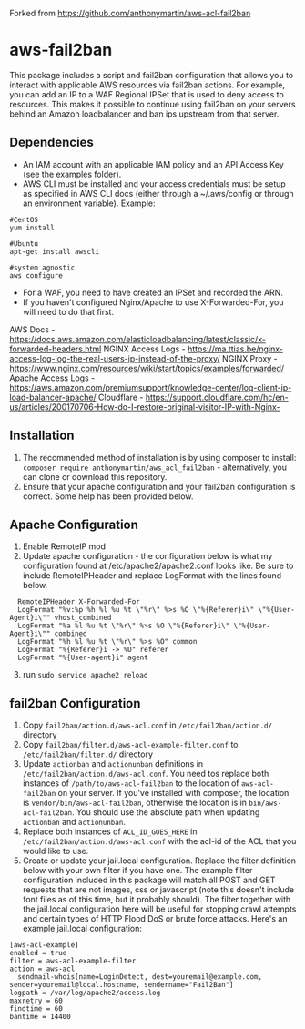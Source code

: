 Forked from https://github.com/anthonymartin/aws-acl-fail2ban

# aws-fail2ban
This package includes a script and fail2ban configuration that allows you to interact with applicable AWS resources via fail2ban actions. For example, you can add an IP to a WAF Regional IPSet that is used to deny access to resources. This makes it possible to continue using fail2ban on your servers behind an Amazon loadbalancer and ban ips upstream from that server.

Dependencies
------
* An IAM account with an applicable IAM policy and an API Access Key (see the examples folder). 
* AWS CLI must be installed and your access credentials must be setup as specified in AWS CLI docs (either through a ~/.aws/config or through an environment variable). Example:
```
#CentOS
yum install 

#Ubuntu
apt-get install awscli

#system agnostic
aws configure
```
* For a WAF, you need to have created an IPSet and recorded the ARN.
* If you haven't configured Nginx/Apache to use X-Forwarded-For, you will need to do that first.

AWS Docs - https://docs.aws.amazon.com/elasticloadbalancing/latest/classic/x-forwarded-headers.html
NGINX Access Logs - https://ma.ttias.be/nginx-access-log-log-the-real-users-ip-instead-of-the-proxy/
NGINX Proxy - https://www.nginx.com/resources/wiki/start/topics/examples/forwarded/
Apache Access Logs - https://aws.amazon.com/premiumsupport/knowledge-center/log-client-ip-load-balancer-apache/
Cloudflare - https://support.cloudflare.com/hc/en-us/articles/200170706-How-do-I-restore-original-visitor-IP-with-Nginx-

Installation
-----
1. The recommended method of installation is by using composer to install: `composer require anthonymartin/aws_acl_fail2ban` - alternatively, you can clone or download this repository.
2. Ensure that your apache configuration and your fail2ban configuration is correct. Some help has been provided below.

Apache Configuration
------
1. Enable RemoteIP mod
2. Update apache configuration - the configuration below is what my configuration found at /etc/apache2/apache2.conf looks like. Be sure to include RemoteIPHeader and replace LogFormat with the lines found below.
  
  ```
    RemoteIPHeader X-Forwarded-For
    LogFormat "%v:%p %h %l %u %t \"%r\" %>s %O \"%{Referer}i\" \"%{User-Agent}i\"" vhost_combined
    LogFormat "%a %l %u %t \"%r\" %>s %O \"%{Referer}i\" \"%{User-Agent}i\"" combined
    LogFormat "%h %l %u %t \"%r\" %>s %O" common
    LogFormat "%{Referer}i -> %U" referer
    LogFormat "%{User-agent}i" agent
  ```

3. run `sudo service apache2 reload`
 

fail2ban Configuration
-----
1. Copy `fail2ban/action.d/aws-acl.conf` in `/etc/fail2ban/action.d/` directory
2. Copy `fail2ban/filter.d/aws-acl-example-filter.conf` to `/etc/fail2ban/filter.d/` directory
2. Update `actionban` and `actionunban` definitions in `/etc/fail2ban/action.d/aws-acl.conf`. You need tos replace both instances of `/path/to/aws-acl-fail2ban` to the location of `aws-acl-fail2ban` on your server. If you've installed with composer, the location is `vendor/bin/aws-acl-fail2ban`, otherwise the location is in `bin/aws-acl-fail2ban`. You should use the absolute path when updating `actionban` and `actionunban`.
3. Replace both instances of `ACL_ID_GOES_HERE` in `/etc/fail2ban/action.d/aws-acl.conf` with the acl-id of the ACL that you would like to use.
3. Create or update your jail.local configuration. Replace the filter definition below with your own filter if you have one. The example filter configuration included in this package will match all POST and GET requests that are not images, css or javascript (note this doesn't include font files as of this time, but it probably should). The filter together with the jail.local configuration here will be useful for stopping crawl attempts and certain types of HTTP Flood DoS or brute force attacks. Here's an example jail.local configuration:
  
  ```
  [aws-acl-example]
  enabled = true
  filter = aws-acl-example-filter
  action = aws-acl
    sendmail-whois[name=LoginDetect, dest=youremail@example.com, sender=youremail@local.hostname, sendername="Fail2Ban"]
  logpath = /var/log/apache2/access.log
  maxretry = 60
  findtime = 60
  bantime = 14400
  ```
  
